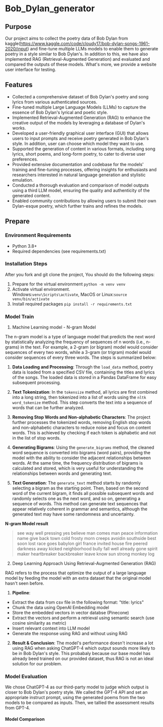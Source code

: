 # Bob_Dylan_generator

## Purpose
Our project aims to collect the poetry data of Bob Dylan from kaggle(https://www.kaggle.com/code/cloudy17/bob-dylan-songs-1961-2020/input) and fine-tune multiple LLMs models to enable them to generate poetry in a style similar to Bob Dylan's. In addition to this, we have also implemented RAG (Retrieval-Augmented Generation) and evaluated and compared the outputs of these models. What's more, we provide a website user interface for testing.


## Features
- Collected a comprehensive dataset of Bob Dylan's poetry and song lyrics from various authenticated sources.
- Fine-tuned multiple Large Language Models (LLMs) to capture the essence of Bob Dylan's lyrical and poetic style.
- Implemented Retrieval-Augmented Generation (RAG) to enhance the creative output of the models by leveraging a database of Dylan's works.
- Developed a user-friendly graphical user interface (GUI) that allows users to input prompts and receive poetry generated in Bob Dylan's style. In addition, user can choose which model they want to use.
- Supported the generation of content in various formats, including song lyrics, short poems, and long-form poetry, to cater to diverse user preferences.
- Provided extensive documentation and codebase for the models' training and fine-tuning processes, offering insights for enthusiasts and researchers interested in natural language generation and stylistic emulation.
- Conducted a thorough evaluation and comparison of model outputs using a third LLM model, ensuring the quality and authenticity of the generated content.
- Enabled community contributions by allowing users to submit their own Dylan-esque poetry, which further trains and refines the models.


## Prepare
### Environment Requirements
- Python 3.8+
- Required dependencies (see requirements.txt)

### Installation Steps
After you fork and git clone the project, You should do the following steps:
1. Prepare for the virtual environment `python -m venv venv`
2. Activate virtual environment.<br/> Windows:`venv\Scripts\activate`, MacOS or Linux:`source venv/bin/activate`
3. Install required packages `pip install -r requirements.txt`



### Model Train

1. Machine Learning model - N-gram Model

The n-gram model is a type of language model that predicts the next word by statistically analyzing the frequency of sequences of n words (i.e., n-grams) in the text. For example, a 2-gram (or bigram) model would consider sequences of every two words, while a 3-gram (or trigram) model would consider sequences of every three words. The steps is summarized below:

1. **Data Loading and Processing**: Through the `load_data` method, poetry data is loaded from a specified CSV file, containing the titles and lyrics of the songs. The loaded data is stored in a Pandas DataFrame for easy subsequent processing.

2. **Text Tokenization**: In the `tokensize` method, all lyrics are first combined into a long string, then tokenized into a list of words using the `nltk` `word_tokenize` method. This step converts the text into a sequence of words that can be further analyzed.

3. **Removing Stop Words and Non-alphabetic Characters**: The project further processes the tokenized words, removing English stop words and non-alphabetic characters to reduce noise and focus on content words. This is achieved by checking if each token is alphabetic and not in the list of stop words.

4. **Generating Bigrams**: Using the `generate_bigrams` method, the cleaned word sequence is converted into bigrams (word pairs), providing the model with the ability to consider the adjacent relationships between words. At the same time, the frequency distribution of bigrams is calculated and stored, which is very useful for understanding the relationships between words and generating text.

5. **Text Generation**: The `generate_text` method starts by randomly selecting a bigram as the starting point. Then, based on the second word of the current bigram, it finds all possible subsequent words and randomly selects one as the next word, and so on, generating a sequence of words. This method can generate text sequences that appear relatively coherent in grammar and semantics, although the generated text may have some randomness and uncertainty.


**N-gram Model result**

>see way well pressing yes believe man comes man peace information name give back town cold frosty morn creeps avoidin southside best soon lost race goes babylon girl france invited house fire peered darkness away kicked neighborhood bully fall well already gone spirit maker heartbreaker backbreaker leave know sun strong monkey log

2. Deep Learning Approach Using Retrieval-Augmented Generation (RAG)

RAG refers to the process that optimize the output of a large language model by feeding the model with an extra dataset that the original model hasn't seen before.

1. **Pipeline**: 
- Extract the data from csv file in the following format: "title: lyrics" 
- Chunk the data using OpenAI Embedding model
- Store the embedded vectors in vector databse (Pinecone)
- Extract the vectors and perform a retrieval using semantic search (use cosine similarity as metric)
- Insert relevant context into LLM model
- Generate the response using RAG and without using RAG

2. **Result & Conclusion**:
The model's performance doesn't increase a lot using RAG when asking ChatGPT-4 which output sounds more likely to be in Bob Dylan's style. This probabaly because our base model has already beed trained on our provided dataset, thus RAG is not an ideal solution for our problem.


### Model Evaluation

We chose ChatGPT-4 as our third-party model to judge which output is closer to Bob Dylan's poetry style. We called the GPT-4 API and set an appropriate instruct prompt, using the generated poems from the two models to be compared as inputs. Then, we tallied the assessment results from GPT-4.

#### Model Comparison







